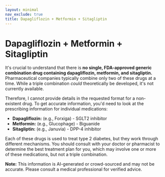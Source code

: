 ```yaml
---
layout: minimal
nav_exclude: true
title: Dapagliflozin + Metformin + Sitagliptin
---
```


# Dapagliflozin + Metformin + Sitagliptin

It's crucial to understand that there is **no single, FDA-approved generic combination drug containing dapagliflozin, metformin, and sitagliptin.**  Pharmaceutical companies typically combine only two of these drugs at a time.  While a triple combination *could* theoretically be developed, it's not currently available.

Therefore, I cannot provide details in the requested format for a non-existent drug.  To get accurate information, you'd need to look at the prescribing information for individual medications:

* **Dapagliflozin:**  (e.g., Forxiga) - SGLT2 inhibitor
* **Metformin:** (e.g., Glucophage) - Biguanide
* **Sitagliptin:** (e.g., Januvia) - DPP-4 inhibitor


Each of these drugs is used to treat type 2 diabetes, but they work through different mechanisms. You should consult with your doctor or pharmacist to determine the best treatment plan for you, which may involve one or more of these medications, but not a triple combination.


**Note:** This information is AI-generated or crowd-sourced and may not be accurate. Please consult a medical professional for verified advice.